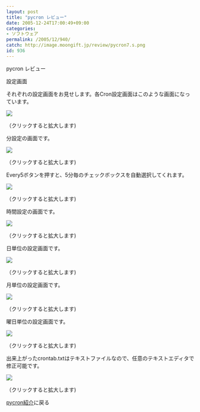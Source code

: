 ```yaml
---
layout: post
title: "pycron レビュー"
date: 2005-12-24T17:00:49+09:00
categories:
- ソフトウェア
permalink: /2005/12/940/
catch: http://image.moongift.jp/review/pycron7.s.png
id: 936
---
```

pycron レビュー  
<!--more-->

設定画面

  

それぞれの設定画面をお見せします。各Cron設定画面はこのような画面になっています。

  

[![](http://image.moongift.jp/review/pycron3.s.png)](http://image.moongift.jp/review/pycron3.png)  
  
（クリックすると拡大します)

  

分設定の画面です。

  

[![](http://image.moongift.jp/review/pycron4.s.png)](http://image.moongift.jp/review/pycron4.png)  
  
（クリックすると拡大します)

  

Every5ボタンを押すと、5分毎のチェックボックスを自動選択してくれます。

  

[![](http://image.moongift.jp/review/pycron5.s.png)](http://image.moongift.jp/review/pycron5.png)  
  
（クリックすると拡大します)

  

時間設定の画面です。

  

[![](http://image.moongift.jp/review/pycron6.s.png)](http://image.moongift.jp/review/pycron6.png)  
  
（クリックすると拡大します)

  

日単位の設定画面です。

  

[![](http://image.moongift.jp/review/pycron7.s.png)](http://image.moongift.jp/review/pycron7.png)  
  
（クリックすると拡大します)

  

月単位の設定画面です。

  

[![](http://image.moongift.jp/review/pycron8.s.png)](http://image.moongift.jp/review/pycron8.png)  
  
（クリックすると拡大します)

  

曜日単位の設定画面です。

  

[![](http://image.moongift.jp/review/pycron9.s.png)](http://image.moongift.jp/review/pycron9.png)  
  
（クリックすると拡大します)

  

出来上がったcrontab.txtはテキストファイルなので、任意のテキストエディタで修正可能です。

  

[![](http://image.moongift.jp/review2/pycron.s.png)](http://image.moongift.jp/review2/pycron.png)  
  
（クリックすると拡大します)

  

[pycron紹介](http://fw.moongift.jp/intro/i-915.html)に戻る

